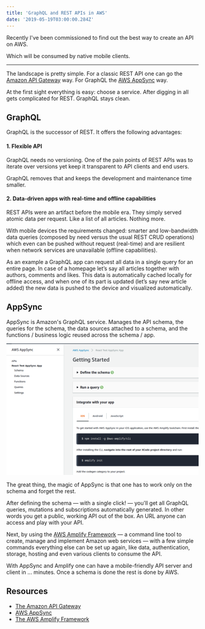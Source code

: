 ```yaml
---
title: 'GraphQL and REST APIs in AWS'
date: '2019-05-19T03:00:00.284Z'
---
```


Recently I've been commissioned to find out the best way to create an API on AWS.

Which will be consumed by native mobile clients.

<!--more-->

---

The landscape is pretty simple. For a classic REST API one can go the [Amazon API Gateway](https://aws.amazon.com/api-gateway/) way. For GraphQL the [AWS AppSync](https://aws.amazon.com/appsync/) way.

At the first sight everything is easy: choose a service. After digging in all gets complicated for REST. GraphQL stays clean.

## GraphQL

GraphQL is the successor of REST. It offers the following advantages:

#### 1. Flexible API

GraphQL needs no versioning. One of the pain points of REST APIs was to iterate over versions yet keep it transparent to API clients and end users.

GraphQL removes that and keeps the development and maintenance time smaller.

#### 2. Data-driven apps with real-time and offline capabilities

REST APIs were an artifact before the mobile era. They simply served atomic data per request. Like a list of all articles. Nothing more.

With mobile devices the requirements changed: smarter and low-bandwidth data queries (composed by need versus the usual REST CRUD operations) which even can be pushed without request (real-time) and are resilient when network services are unavailable (offline capabilities).

As an example a GraphQL app can request all data in a single query for an entire page. In case of a homepage let’s say all articles together with authors, comments and likes. This data is automatically cached locally for offline access, and when one of its part is updated (let’s say new article added) the new data is pushed to the device and visualized automatically.

## AppSync

AppSync is Amazon's GraphQL service. Manages the API schema, the queries for the schema, the data sources attached to a schema, and the functions / business logic reused across the schema / app.

![The AWS AppSync Management Console](aws-appsync-management-console.png)

The great thing, the magic of AppSync is that one has to work only on the schema and forget the rest.

After defining the schema &mdash; with a single click! &mdash; you'll get all GraphQL queries, mutations and subscriptions automatically generated. In other words you get a public, working API out of the box. An URL anyone can access and play with your API.

Next, by using the [AWS Amplify Framework](https://aws.amazon.com/amplify/) &mdash; a command line tool to create, manage and implement Amazon web services &mdash; with a few simple commands everything else can be set up again, like data, authentication, storage, hosting and even various clients to consume the API.

With AppSync and Amplify one can have a mobile-friendly API server and client in ... minutes. Once a schema is done the rest is done by AWS.

## Resources

- [The Amazon API Gateway](https://aws.amazon.com/api-gateway/)
- [AWS AppSync](https://aws.amazon.com/appsync/)
- [The AWS Amplify Framework](https://aws.amazon.com/amplify/)
